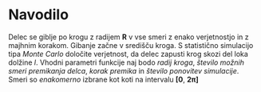 # Navodilo

Delec se giblje po krogu z radijem **R** v vse smeri z enako verjetnostjo
in z majhnim korakom. Gibanje začne v središču kroga. S statistično
simulacijo tipa <i>Monte Carlo</i> določite verjetnost, da delec zapusti krog
skozi del loka dolžine $l$. Vhodni parametri funkcije naj bodo <i>radij kroga</i>,
<i>število možnih smeri premikanja delca</i>, <i>korak premika</i> in <i>število ponovitev simulacije</i>.
Smeri so <i>enakomerno</i> izbrane kot koti na intervalu **[0**, **2π]**